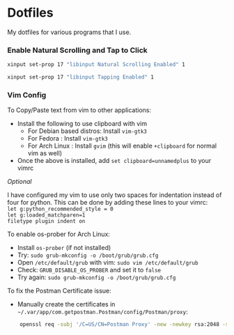 # Dotfiles

My dotfiles for various programs that I use.

### Enable Natural Scrolling and Tap to Click

```bash
xinput set-prop 17 "libinput Natural Scrolling Enabled" 1
```

```bash
xinput set-prop 17 "libinput Tapping Enabled" 1
```

### Vim Config

To Copy/Paste text from vim to other applications: </br>
* Install the following to use clipboard with vim
  * For Debian based distros: Install `vim-gtk3`
  * For Fedora : Install `vim-gtk3`
  * For Arch Linux : Install `gvim` (this will enable `+clipboard` for normal vim as well)
* Once the above is installed, add `set clipboard=unnamedplus` to your vimrc

*Optional*

I have configured my vim to use only two spaces for indentation instead of four for python.
This can be done by adding these lines to your vimrc: </br>
`let g:python_recommended_style = 0` </br>
`let g:loaded_matchparen=1` </br>
`filetype plugin indent on` </br>


To enable os-prober for Arch Linux: </br>
* Install `os-prober` (if not installed)
* Try: `sudo grub-mkconfig -o /boot/grub/grub.cfg`
* Open `/etc/default/grub` with vim: `sudo vim /etc/default/grub`
* Check: `GRUB_DISABLE_OS_PROBER` and set it to `false`
* Try again: `sudo grub-mkconfig -o /boot/grub/grub.cfg`


To fix the Postman Certificate issue:
* Manually create the certificates in `~/.var/app/com.getpostman.Postman/config/Postman/proxy`:
```bash
    openssl req -subj '/C=US/CN=Postman Proxy' -new -newkey rsa:2048 -sha256 -days 365 -nodes -x509 -keyout postman-proxy-ca.key -out postman-proxy-ca.crt
```
